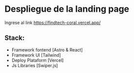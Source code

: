 
# Despliegue de la landing page

Ingrese al link https://findtech-coral.vercel.app/

## Stack:

- Framework fontend [Astro & React]
- Framework UI [Tailwind]
- Deploy Plataform [Vercel]
- Js Libraries [Swiper.js]